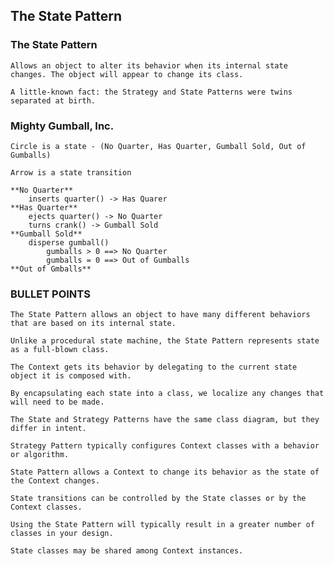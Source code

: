 ## The State Pattern

### The State Pattern
    Allows an object to alter its behavior when its internal state changes. The object will appear to change its class.
    
    A little-known fact: the Strategy and State Patterns were twins separated at birth.
    
### Mighty Gumball, Inc.

    Circle is a state - (No Quarter, Has Quarter, Gumball Sold, Out of Gumballs)
    
    Arrow is a state transition
    
    **No Quarter**
        inserts quarter() -> Has Quarer
    **Has Quarter**
        ejects quarter() -> No Quarter
        turns crank() -> Gumball Sold
    **Gumball Sold**
        disperse gumball()
            gumballs > 0 ==> No Quarter
            gumballs = 0 ==> Out of Gumballs
    **Out of Gmballs**



### BULLET POINTS
    The State Pattern allows an object to have many different behaviors that are based on its internal state.
    
    Unlike a procedural state machine, the State Pattern represents state as a full-blown class.
    
    The Context gets its behavior by delegating to the current state object it is composed with.
    
    By encapsulating each state into a class, we localize any changes that will need to be made.
    
    The State and Strategy Patterns have the same class diagram, but they differ in intent.
    
    Strategy Pattern typically configures Context classes with a behavior or algorithm.
    
    State Pattern allows a Context to change its behavior as the state of the Context changes.
    
    State transitions can be controlled by the State classes or by the Context classes.
    
    Using the State Pattern will typically result in a greater number of classes in your design.
    
    State classes may be shared among Context instances.
    
